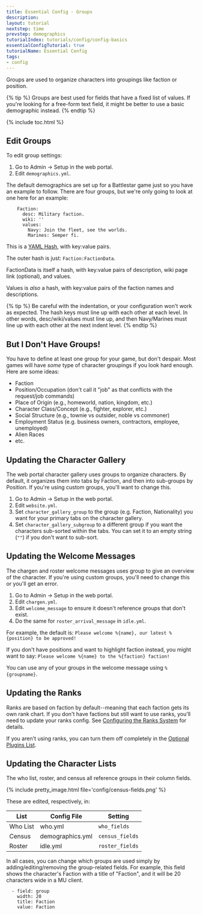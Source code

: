 ```yaml
---
title: Essential Config - Groups
description: 
layout: tutorial
nextstep: time
prevstep: demographics
tutorialIndex: tutorials/config/config-basics
essentialConfigTutorial: true
tutorialName: Essential Config
tags:
- config
---
```


Groups are used to organize characters into groupings like faction or position.

{% tip %}
Groups are best used for fields that have a fixed list of values.  If you're looking for a free-form text field, it might be better to use a basic demographic instead.
{% endtip %}

{% include toc.html %}

## Edit Groups

To edit group settings:

1. Go to Admin -> Setup in the web portal.
2. Edit `demographics.yml`.

The default demographics are set up for a Battlestar game just so you have an example to follow.  There are four groups, but we're only going to look at one here for an example:

```
    Faction:
      desc: Military faction.
      wiki: ''
      values:
        Navy: Join the fleet, see the worlds.
        Marines: Semper fi.
```

This is a [YAML Hash](/tutorials/config/config-basics/config-files.html#hash-values), with key:value pairs.

The outer hash is just:  `Faction:FactionData`.  

FactionData is itself a hash, with key:value pairs of description, wiki page link (optional), and values.

Values is _also_ a hash, with key:value pairs of the faction names and descriptions.

{% tip %}
Be careful with the indentation, or your configuration won't work as expected.  The hash keys must line up with each other at each level.  In other words, desc/wiki/values must line up, and then Navy/Marines must line up with each other at the next indent level.
{% endtip %}

## But I Don't Have Groups!

You have to define at least one group for your game, but don't despair.  Most games will have _some_ type of character groupings if you look hard enough.  Here are some ideas:

* Faction
* Position/Occupation (don't call it "job" as that conflicts with the request/job commands)
* Place of Origin (e.g., homeworld, nation, kingdom, etc.)
* Character Class/Concept (e.g., fighter, explorer, etc.)
* Social Structure (e.g., townie vs outsider, noble vs commoner)
* Employment Status (e.g. business owners, contractors, employee, unemployed)
* Alien Races
* etc.

## Updating the Character Gallery

The web portal character gallery uses groups to organize characters.  By default, it organizes them into tabs by Faction, and then into sub-groups by Position.  If you're using custom groups, you'll want to change this.

1. Go to Admin -> Setup in the web portal.
2. Edit `website.yml`.
3. Set `character_gallery_group` to the group (e.g. Faction, Nationality) you want for your primary tabs on the character gallery.
4. Set `character_gallery_subgroup` to a different group if you want the characters sub-sorted within the tabs.  You can set it to an empty string (`""`) if you don't want to sub-sort.

## Updating the Welcome Messages

The chargen and roster welcome messages uses group to give an overview of the character.  If you're using custom groups, you'll need to change this or you'll get an error.

1. Go to Admin -> Setup in the web portal.
2. Edit `chargen.yml`.
3. Edit `welcome_message` to ensure it doesn't reference groups that don't exist.
4. Do the same for `roster_arrival_message` in `idle.yml`.

For example, the default is:  `Please welcome %{name}, our latest %{position} to be approved!`

If you don't have positions and want to highlight faction instead, you might want to say:  `Please welcome %{name} to the %{faction} faction!`

You can use any of your groups in the welcome message using `%{groupname}`.

## Updating the Ranks

Ranks are based on faction by default--meaning that each faction gets its own rank chart.  If you don't have factions but still want to use ranks, you'll need to update your ranks config.  See [Configuring the Ranks System](/tutorials/config/ranks.html) for details.

If you aren't using ranks, you can turn them off completely in the [Optional Plugins List](/tutorials/config/config-basics/plugins.html).

## Updating the Character Lists

The who list, roster, and census all reference groups in their column fields.

{% include pretty_image.html file='config/census-fields.png' %}

These are edited, respectively, in:

| List | Config File | Setting |
| --- | --- | --- |
| Who List | who.yml | `who_fields` |
| Census | demographics.yml | `census_fields` |
| Roster | idle.yml | `roster_fields` |

In all cases, you can change which groups are used simply by adding/editing/removing the group-related fields.  For example, this field shows the character's Faction with a title of "Faction", and it will be 20 characters wide in a MU client.

```
  - field: group
    width: 20
    title: Faction
    value: Faction
```


